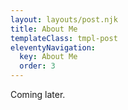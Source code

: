 ```yaml
---
layout: layouts/post.njk
title: About Me
templateClass: tmpl-post
eleventyNavigation:
  key: About Me
  order: 3
---
```


Coming later.
